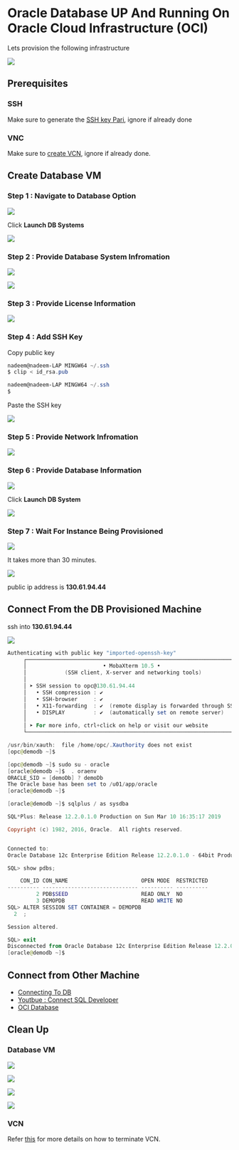 # Oracle Database UP And Running On Oracle Cloud Infrastructure (OCI)

Lets provision the following infrastructure

![](resources/db-infrastructure.png)

## Prerequisites

### SSH

Make sure to generate the [SSH key Pari](GeneratingSshKey.md), ignore if already done

### VNC

Make sure to [create VCN](CreatingVCN.md), ignore if already done.


## Create Database VM


### Step 1 : Navigate to Database Option

![](resources/navigate-database-option.png)

Click **Launch DB Systems**

![](resources/launch-db-systems-menu.png)


### Step 2 : Provide Database System Infromation

![](resources/db-name-se.png)


![](resources/db-available-editions.png)

### Step 3 : Provide License Information

![](resources/db-as-lt.png)


### Step 4 : Add SSH Key

Copy public key

```Powershell
nadeem@nadeem-LAP MINGW64 ~/.ssh
$ clip < id_rsa.pub

nadeem@nadeem-LAP MINGW64 ~/.ssh
$

```
Paste the SSH key

![](resources/db-ssh-paste.png)

### Step 5 : Provide Network Infromation

![](resources/db-network-info.png)


### Step 6 : Provide Database Information

![](resources/db-info.png)

Click **Launch DB System**

![](resources/db-launch.png)

### Step 7 : Wait For Instance Being Provisioned

![](resources/db-being-provisoned.png)

It takes more than 30 minutes.

![](resources/db-provisioned.png)

public ip address is **130.61.94.44**


## Connect From the DB Provisioned Machine

ssh into **130.61.94.44**

![](resources/db-ssh-connect.png)


```Powershell
Authenticating with public key "imported-openssh-key"
     ┌────────────────────────────────────────────────────────────────────┐
     │                        • MobaXterm 10.5 •                          │
     │            (SSH client, X-server and networking tools)             │
     │                                                                    │
     │ ➤ SSH session to opc@130.61.94.44                                  │
     │   • SSH compression : ✔                                            │
     │   • SSH-browser     : ✔                                            │
     │   • X11-forwarding  : ✔  (remote display is forwarded through SSH) │
     │   • DISPLAY         : ✔  (automatically set on remote server)      │
     │                                                                    │
     │ ➤ For more info, ctrl+click on help or visit our website           │
     └────────────────────────────────────────────────────────────────────┘

/usr/bin/xauth:  file /home/opc/.Xauthority does not exist
[opc@demodb ~]$

```

```Powershell
[opc@demodb ~]$ sudo su - oracle
[oracle@demodb ~]$  . oraenv
ORACLE_SID = [demoDb] ? demoDb
The Oracle base has been set to /u01/app/oracle
[oracle@demodb ~]$
```

```Powershell
[oracle@demodb ~]$ sqlplus / as sysdba

SQL*Plus: Release 12.2.0.1.0 Production on Sun Mar 10 16:35:17 2019

Copyright (c) 1982, 2016, Oracle.  All rights reserved.


Connected to:
Oracle Database 12c Enterprise Edition Release 12.2.0.1.0 - 64bit Production

SQL> show pdbs;

    CON_ID CON_NAME                       OPEN MODE  RESTRICTED
---------- ------------------------------ ---------- ----------
         2 PDB$SEED                       READ ONLY  NO
         3 DEMOPDB                        READ WRITE NO
SQL> ALTER SESSION SET CONTAINER = DEMOPDB
  2  ;

Session altered.

SQL> exit
Disconnected from Oracle Database 12c Enterprise Edition Release 12.2.0.1.0 - 64bit Production
[oracle@demodb ~]$


```


## Connect from Other Machine

* [Connecting To DB](https://docs.cloud.oracle.com/iaas/Content/Database/Tasks/connectingDB.htm)
* [Youtbue : Connect SQL Developer](https://youtu.be/T0vN8m6yfao)
* [OCI Database](https://youtu.be/uwUvmAGk6gM)


## Clean Up 

### Database VM

![](resources/db-initiate-termination.png)

![](resources/db-confirm-termination.png)

![](resources/db-being-terminated.png)

![](resources/db-terminated.png)


### VCN

Refer [this](CreatingVCN.md#terminating-vcn) for more details on how to terminate VCN.


